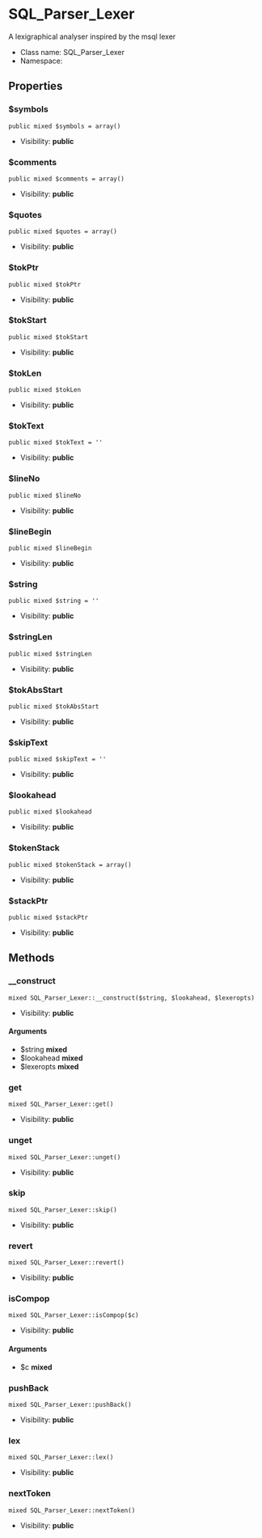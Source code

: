 SQL_Parser_Lexer
===============

A lexigraphical analyser inspired by the msql lexer




* Class name: SQL_Parser_Lexer
* Namespace: 





Properties
----------


### $symbols

    public mixed $symbols = array()





* Visibility: **public**


### $comments

    public mixed $comments = array()





* Visibility: **public**


### $quotes

    public mixed $quotes = array()





* Visibility: **public**


### $tokPtr

    public mixed $tokPtr





* Visibility: **public**


### $tokStart

    public mixed $tokStart





* Visibility: **public**


### $tokLen

    public mixed $tokLen





* Visibility: **public**


### $tokText

    public mixed $tokText = ''





* Visibility: **public**


### $lineNo

    public mixed $lineNo





* Visibility: **public**


### $lineBegin

    public mixed $lineBegin





* Visibility: **public**


### $string

    public mixed $string = ''





* Visibility: **public**


### $stringLen

    public mixed $stringLen





* Visibility: **public**


### $tokAbsStart

    public mixed $tokAbsStart





* Visibility: **public**


### $skipText

    public mixed $skipText = ''





* Visibility: **public**


### $lookahead

    public mixed $lookahead





* Visibility: **public**


### $tokenStack

    public mixed $tokenStack = array()





* Visibility: **public**


### $stackPtr

    public mixed $stackPtr





* Visibility: **public**


Methods
-------


### __construct

    mixed SQL_Parser_Lexer::__construct($string, $lookahead, $lexeropts)





* Visibility: **public**


#### Arguments
* $string **mixed**
* $lookahead **mixed**
* $lexeropts **mixed**



### get

    mixed SQL_Parser_Lexer::get()





* Visibility: **public**




### unget

    mixed SQL_Parser_Lexer::unget()





* Visibility: **public**




### skip

    mixed SQL_Parser_Lexer::skip()





* Visibility: **public**




### revert

    mixed SQL_Parser_Lexer::revert()





* Visibility: **public**




### isCompop

    mixed SQL_Parser_Lexer::isCompop($c)





* Visibility: **public**


#### Arguments
* $c **mixed**



### pushBack

    mixed SQL_Parser_Lexer::pushBack()





* Visibility: **public**




### lex

    mixed SQL_Parser_Lexer::lex()





* Visibility: **public**




### nextToken

    mixed SQL_Parser_Lexer::nextToken()





* Visibility: **public**



